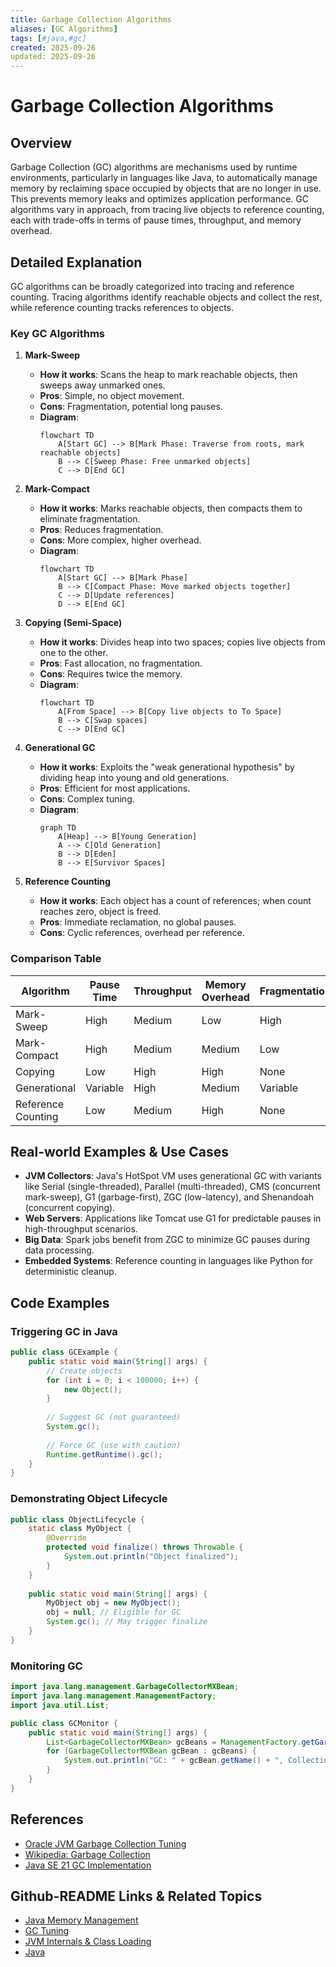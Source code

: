 ```yaml
---
title: Garbage Collection Algorithms
aliases: [GC Algorithms]
tags: [#java,#gc]
created: 2025-09-26
updated: 2025-09-26
---
```


# Garbage Collection Algorithms

## Overview

Garbage Collection (GC) algorithms are mechanisms used by runtime environments, particularly in languages like Java, to automatically manage memory by reclaiming space occupied by objects that are no longer in use. This prevents memory leaks and optimizes application performance. GC algorithms vary in approach, from tracing live objects to reference counting, each with trade-offs in terms of pause times, throughput, and memory overhead.

## Detailed Explanation

GC algorithms can be broadly categorized into tracing and reference counting. Tracing algorithms identify reachable objects and collect the rest, while reference counting tracks references to objects.

### Key GC Algorithms

1. **Mark-Sweep**
   - **How it works**: Scans the heap to mark reachable objects, then sweeps away unmarked ones.
   - **Pros**: Simple, no object movement.
   - **Cons**: Fragmentation, potential long pauses.
   - **Diagram**:
     ```mermaid
     flowchart TD
         A[Start GC] --> B[Mark Phase: Traverse from roots, mark reachable objects]
         B --> C[Sweep Phase: Free unmarked objects]
         C --> D[End GC]
     ```

2. **Mark-Compact**
   - **How it works**: Marks reachable objects, then compacts them to eliminate fragmentation.
   - **Pros**: Reduces fragmentation.
   - **Cons**: More complex, higher overhead.
   - **Diagram**:
     ```mermaid
     flowchart TD
         A[Start GC] --> B[Mark Phase]
         B --> C[Compact Phase: Move marked objects together]
         C --> D[Update references]
         D --> E[End GC]
     ```

3. **Copying (Semi-Space)**
   - **How it works**: Divides heap into two spaces; copies live objects from one to the other.
   - **Pros**: Fast allocation, no fragmentation.
   - **Cons**: Requires twice the memory.
   - **Diagram**:
     ```mermaid
     flowchart TD
         A[From Space] --> B[Copy live objects to To Space]
         B --> C[Swap spaces]
         C --> D[End GC]
     ```

4. **Generational GC**
   - **How it works**: Exploits the "weak generational hypothesis" by dividing heap into young and old generations.
   - **Pros**: Efficient for most applications.
   - **Cons**: Complex tuning.
   - **Diagram**:
     ```mermaid
     graph TD
         A[Heap] --> B[Young Generation]
         A --> C[Old Generation]
         B --> D[Eden]
         B --> E[Survivor Spaces]
     ```

5. **Reference Counting**
   - **How it works**: Each object has a count of references; when count reaches zero, object is freed.
   - **Pros**: Immediate reclamation, no global pauses.
   - **Cons**: Cyclic references, overhead per reference.

### Comparison Table

| Algorithm       | Pause Time | Throughput | Memory Overhead | Fragmentation |
|-----------------|------------|------------|-----------------|---------------|
| Mark-Sweep     | High       | Medium     | Low             | High          |
| Mark-Compact   | High       | Medium     | Medium          | Low           |
| Copying        | Low        | High       | High            | None          |
| Generational   | Variable   | High       | Medium          | Variable      |
| Reference Counting | Low    | Medium     | High            | None          |

## Real-world Examples & Use Cases

- **JVM Collectors**: Java's HotSpot VM uses generational GC with variants like Serial (single-threaded), Parallel (multi-threaded), CMS (concurrent mark-sweep), G1 (garbage-first), ZGC (low-latency), and Shenandoah (concurrent copying).
- **Web Servers**: Applications like Tomcat use G1 for predictable pauses in high-throughput scenarios.
- **Big Data**: Spark jobs benefit from ZGC to minimize GC pauses during data processing.
- **Embedded Systems**: Reference counting in languages like Python for deterministic cleanup.

## Code Examples

### Triggering GC in Java

```java
public class GCExample {
    public static void main(String[] args) {
        // Create objects
        for (int i = 0; i < 100000; i++) {
            new Object();
        }
        
        // Suggest GC (not guaranteed)
        System.gc();
        
        // Force GC (use with caution)
        Runtime.getRuntime().gc();
    }
}
```

### Demonstrating Object Lifecycle

```java
public class ObjectLifecycle {
    static class MyObject {
        @Override
        protected void finalize() throws Throwable {
            System.out.println("Object finalized");
        }
    }
    
    public static void main(String[] args) {
        MyObject obj = new MyObject();
        obj = null; // Eligible for GC
        System.gc(); // May trigger finalize
    }
}
```

### Monitoring GC

```java
import java.lang.management.GarbageCollectorMXBean;
import java.lang.management.ManagementFactory;
import java.util.List;

public class GCMonitor {
    public static void main(String[] args) {
        List<GarbageCollectorMXBean> gcBeans = ManagementFactory.getGarbageCollectorMXBeans();
        for (GarbageCollectorMXBean gcBean : gcBeans) {
            System.out.println("GC: " + gcBean.getName() + ", Collections: " + gcBean.getCollectionCount());
        }
    }
}
```

## References

- [Oracle JVM Garbage Collection Tuning](https://docs.oracle.com/en/java/javase/21/gctuning/introduction-garbage-collection-tuning.html)
- [Wikipedia: Garbage Collection](https://en.wikipedia.org/wiki/Garbage_collection_(computer_science))
- [Java SE 21 GC Implementation](https://docs.oracle.com/en/java/javase/21/gctuning/garbage-collector-implementation.html)

## Github-README Links & Related Topics

- [Java Memory Management](./java-memory-management/)
- [GC Tuning](./gc-tuning/)
- [JVM Internals & Class Loading](./jvm-internals-and-class-loading/)
- [Java](./java/)